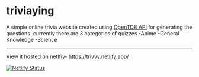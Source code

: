 # triviaying
A simple online trivia website created using [OpenTDB API](https://opentdb.com/api_config.php) for generating the questions.
currently there are 3 categories of quizzes
  -Anime
  -General Knowledge
  -Science
***
View it hosted on netlfiy- https://trivvy.netlify.app/

[![Netlify Status](https://api.netlify.com/api/v1/badges/b9d29348-4d9d-43b4-8681-3afe5181e86c/deploy-status)](https://app.netlify.com/sites/trivvy/deploys)
